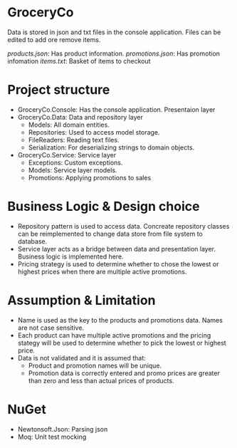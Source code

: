 # GroceryCo
Data is stored in json and txt files in the console application. Files can be edited to add ore remove items. 

*products.json*: Has product information. 
*promotions.json*: Has promotion infomation
*items.txt*: Basket of items to checkout

# Project structure
- GroceryCo.Console: Has the console application. Presentaion layer
- GroceryCo.Data: Data and repository layer
    * Models: All domain entities.
    * Repositories: Used to access model storage.
    * FileReaders: Reading text files.
    * Serialization: For deserializing strings to domain objects.
- GroceryCo.Service: Service layer
    * Exceptions: Custom exceptions.
    * Models: Service layer models.
    * Promotions: Applying promotions to sales

# Business Logic & Design choice
- Repository pattern is used to access data. Concreate repository classes can be reimplemented to change data store from file system to database.
- Service layer acts as a bridge between data and presentation layer. Business logic is implemented here.
- Pricing strategy is used to determine whether to chose the lowest or highest prices when there are multiple active promotions.

# Assumption & Limitation
- Name is used as the key to the products and promotions data. Names are not case sensitive. 
- Each product can have multiple active promotions and the pricing stategy will be used to determine whether to pick the lowest or highest price.
- Data is not validated and it is assumed that:
    * Product and promotion names will be unique.
    * Promotion data is correctly entered and promo prices are greater than zero and less than actual prices of products.

# NuGet
- Newtonsoft.Json: Parsing json
- Moq: Unit test mocking 
